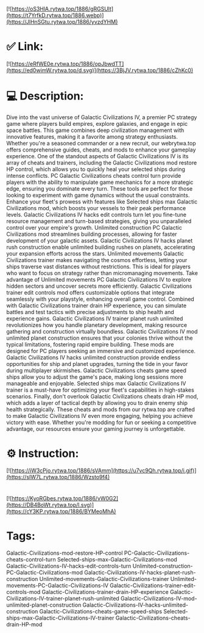 [![https://oS3HlA.rytwa.top/1886/gRGSUlt](https://t7YrfkD.rytwa.top/1886.webp)](https://JlHnSGtu.rytwa.top/1886/yvzdYHM)
# ✅ Link:
[![https://eRfWE0e.rytwa.top/1886/opJbwdTT](https://ed0wimW.rytwa.top/d.svg)](https://3BjJV.rytwa.top/1886/cZhKc0)
# 💻 Description:
Dive into the vast universe of Galactic Civilizations IV, a premier PC strategy game where players build empires, explore galaxies, and engage in epic space battles. This game combines deep civilization management with innovative features, making it a favorite among strategy enthusiasts. Whether you're a seasoned commander or a new recruit, our webrytwa.top offers comprehensive guides, cheats, and mods to enhance your gameplay experience.
One of the standout aspects of Galactic Civilizations IV is its array of cheats and trainers, including the Galactic Civilizations mod restore HP control, which allows you to quickly heal your selected ships during intense conflicts. PC Galactic Civilizations cheats control turn provide players with the ability to manipulate game mechanics for a more strategic edge, ensuring you dominate every turn. These tools are perfect for those looking to experiment with game dynamics without the usual constraints.
Enhance your fleet's prowess with features like Selected ships max Galactic Civilizations mod, which boosts your vessels to their peak performance levels. Galactic Civilizations IV hacks edit controls turn let you fine-tune resource management and turn-based strategies, giving you unparalleled control over your empire's growth. Unlimited construction PC Galactic Civilizations mod streamlines building processes, allowing for faster development of your galactic assets.
Galactic Civilizations IV hacks planet rush construction enable unlimited building rushes on planets, accelerating your expansion efforts across the stars. Unlimited movements Galactic Civilizations trainer makes navigating the cosmos effortless, letting your ships traverse vast distances without restrictions. This is ideal for players who want to focus on strategy rather than micromanaging movements.
Take advantage of Unlimited movements PC Galactic Civilizations IV to explore hidden sectors and uncover secrets more efficiently. Galactic Civilizations trainer edit controls mod offers customizable options that integrate seamlessly with your playstyle, enhancing overall game control. Combined with Galactic Civilizations trainer drain HP experience, you can simulate battles and test tactics with precise adjustments to ship health and experience gains.
Galactic Civilizations IV trainer planet rush unlimited revolutionizes how you handle planetary development, making resource gathering and construction virtually boundless. Galactic Civilizations IV mod unlimited planet construction ensures that your colonies thrive without the typical limitations, fostering rapid empire building. These mods are designed for PC players seeking an immersive and customized experience.
Galactic Civilizations IV hacks unlimited construction provide endless opportunities for ship and planet upgrades, turning the tide in your favor during multiplayer skirmishes. Galactic Civilizations cheats game speed ships allow you to adjust the game's pace, making long sessions more manageable and enjoyable. Selected ships max Galactic Civilizations IV trainer is a must-have for optimizing your fleet's capabilities in high-stakes scenarios.
Finally, don't overlook Galactic Civilizations cheats drain HP mod, which adds a layer of tactical depth by allowing you to drain enemy ship health strategically. These cheats and mods from our rytwa.top are crafted to make Galactic Civilizations IV even more engaging, helping you achieve victory with ease. Whether you're modding for fun or seeking a competitive advantage, our resources ensure your gaming journey is unforgettable.

# ⚙️ Instruction:
[![https://iW3cPjo.rytwa.top/1886/sVAmm](https://u7vc9Qh.rytwa.top/i.gif)](https://sIW7L.rytwa.top/1886/Wzsto9f4)
#
[![https://KyoRGbes.rytwa.top/1886/vW0G2](https://DB4BoWt.rytwa.top/l.svg)](https://cY3KP.rytwa.top/1886/BYMeoMhA)
# Tags:
Galactic-Civilizations-mod-restore-HP-control PC-Galactic-Civilizations-cheats-control-turn Selected-ships-max-Galactic-Civilizations-mod Galactic-Civilizations-IV-hacks-edit-controls-turn Unlimited-construction-PC-Galactic-Civilizations-mod Galactic-Civilizations-IV-hacks-planet-rush-construction Unlimited-movements-Galactic-Civilizations-trainer Unlimited-movements-PC-Galactic-Civilizations-IV Galactic-Civilizations-trainer-edit-controls-mod Galactic-Civilizations-trainer-drain-HP-experience Galactic-Civilizations-IV-trainer-planet-rush-unlimited Galactic-Civilizations-IV-mod-unlimited-planet-construction Galactic-Civilizations-IV-hacks-unlimited-construction Galactic-Civilizations-cheats-game-speed-ships Selected-ships-max-Galactic-Civilizations-IV-trainer Galactic-Civilizations-cheats-drain-HP-mod





